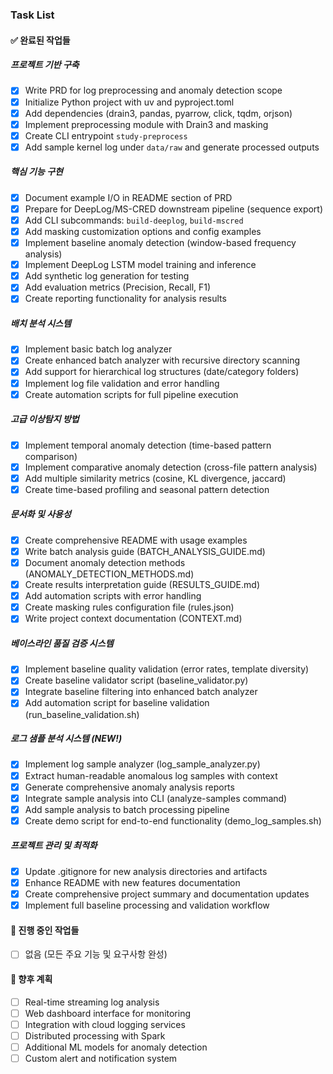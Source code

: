 ### Task List

#### ✅ 완료된 작업들

##### 프로젝트 기반 구축
- [x] Write PRD for log preprocessing and anomaly detection scope
- [x] Initialize Python project with uv and pyproject.toml
- [x] Add dependencies (drain3, pandas, pyarrow, click, tqdm, orjson)
- [x] Implement preprocessing module with Drain3 and masking
- [x] Create CLI entrypoint `study-preprocess`
- [x] Add sample kernel log under `data/raw` and generate processed outputs

##### 핵심 기능 구현
- [x] Document example I/O in README section of PRD
- [x] Prepare for DeepLog/MS-CRED downstream pipeline (sequence export)
- [x] Add CLI subcommands: `build-deeplog`, `build-mscred`
- [x] Add masking customization options and config examples
- [x] Implement baseline anomaly detection (window-based frequency analysis)
- [x] Implement DeepLog LSTM model training and inference
- [x] Add synthetic log generation for testing
- [x] Add evaluation metrics (Precision, Recall, F1)
- [x] Create reporting functionality for analysis results

##### 배치 분석 시스템
- [x] Implement basic batch log analyzer
- [x] Create enhanced batch analyzer with recursive directory scanning
- [x] Add support for hierarchical log structures (date/category folders)
- [x] Implement log file validation and error handling
- [x] Create automation scripts for full pipeline execution

##### 고급 이상탐지 방법
- [x] Implement temporal anomaly detection (time-based pattern comparison)
- [x] Implement comparative anomaly detection (cross-file pattern analysis)
- [x] Add multiple similarity metrics (cosine, KL divergence, jaccard)
- [x] Create time-based profiling and seasonal pattern detection

##### 문서화 및 사용성
- [x] Create comprehensive README with usage examples
- [x] Write batch analysis guide (BATCH_ANALYSIS_GUIDE.md)
- [x] Document anomaly detection methods (ANOMALY_DETECTION_METHODS.md)
- [x] Create results interpretation guide (RESULTS_GUIDE.md)
- [x] Add automation scripts with error handling
- [x] Create masking rules configuration file (rules.json)
- [x] Write project context documentation (CONTEXT.md)

##### 베이스라인 품질 검증 시스템
- [x] Implement baseline quality validation (error rates, template diversity)
- [x] Create baseline validator script (baseline_validator.py)
- [x] Integrate baseline filtering into enhanced batch analyzer
- [x] Add automation script for baseline validation (run_baseline_validation.sh)

##### 로그 샘플 분석 시스템 (NEW!)
- [x] Implement log sample analyzer (log_sample_analyzer.py)
- [x] Extract human-readable anomalous log samples with context
- [x] Generate comprehensive anomaly analysis reports
- [x] Integrate sample analysis into CLI (analyze-samples command)
- [x] Add sample analysis to batch processing pipeline
- [x] Create demo script for end-to-end functionality (demo_log_samples.sh)

##### 프로젝트 관리 및 최적화
- [x] Update .gitignore for new analysis directories and artifacts
- [x] Enhance README with new features documentation
- [x] Create comprehensive project summary and documentation updates
- [x] Implement full baseline processing and validation workflow

#### 🔄 진행 중인 작업들
- [ ] 없음 (모든 주요 기능 및 요구사항 완성)

#### 🚀 향후 계획
- [ ] Real-time streaming log analysis
- [ ] Web dashboard interface for monitoring
- [ ] Integration with cloud logging services
- [ ] Distributed processing with Spark
- [ ] Additional ML models for anomaly detection
- [ ] Custom alert and notification system

